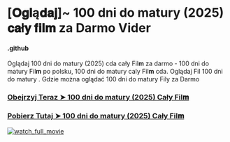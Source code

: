# [𝐎𝐠𝐥ą𝐝𝐚𝐣]~ 100 dni do matury (2025) 𝐜𝐚ł𝐲 𝐟𝐢𝐥𝐦 za Darmo Vider

#### .github

Oglądaj 100 dni do matury (2025) cda cały Fil𝐦 za darmo - 100 dni do matury Fil𝐦 po polsku, 100 dni do matury caly Fil𝐦 cda. Oglądaj Fil 100 dni do matury . Gdzie można oglądać 100 dni do matury Fily za Darmo

### [Obejrzyj Teraz ➤ 100 dni do matury (2025) Cały Fil𝐦](https://epicscreen.fun/pl/movie/1327145/100-dni-do-matury-geti🔥)

### [Pobierz Tutaj ➤ 100 dni do matury (2025) Cały Fil𝐦](https://epicscreen.fun/pl/movie/1327145/100-dni-do-matury-geti🔥)

<a href="https://epicscreen.fun/pl/movie/1327145/100-dni-do-matury-geti🔥" rel="nofollow"><img src="https://image.tmdb.org/t/p/w300/8H82bgf0t9E9oQquGhabm9UQVyq.jpg" alt="watch_full_movie" data-canonical-src="https://image.tmdb.org/t/p/w300/8H82bgf0t9E9oQquGhabm9UQVyq.jpg" style="max-width: 100%;"></a>
